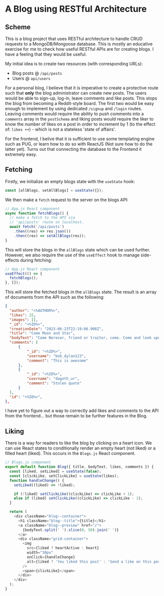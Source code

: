 # A Blog using RESTful Architecture

## Scheme

This is a blog project that uses RESTful architecture to handle CRUD requests to a MongoDB/Mongoose database. This is mostly an educative exercise for me to check how useful RESTful APIs are for creating blogs. I have a feeling that they would be useful.

My initial idea is to create two resources (with corresponding URLs):

- Blog posts @ `/api/posts`
- Users @ `api/users`

For a personal blog, I believe that it is imperative to create a protective route such that **only** the blog administrator can create new posts. The users would be able to sign-up, log-in, leave comments and like posts. This stops the blog from becoming a Reddit-style board. The first two would be easy enough to implement by using dedicated `/signup` and `/login` routes. Leaving comments would require the ability to push comments into a `comments` array in the `postSchema` and liking posts would require the liker to know the number of likes on a post in order to increment by 1 (to the effect of: `likes ++`) - which is not a stateless 'state of affairs'.

For the frontend, I belive that it is sufficient to use some templating engine such as PUG, or learn how to do so with ReactJS (Not sure how to do the latter yet). Turns out that connecting the database to the Frontend it extremely easy.

## Fetching

Firstly, we initialize an empty blogs state with the `useState` hook:

```js
const [allBlogs, setAllBlogs] = useState({});
```

We then make a `fetch` request to the server on the blogs API:

```js
// App.js React component
async function fetchBlogs() {
  // make a fetch to the API via
  // 'api/posts' route on localhost.
  await fetch('/api/posts')
    .then((res) => res.json())
    .then((res) => setAllBlogs(res));
}
```

This will store the blogs in the `allBlogs` state which can be used further. However, we also require the use of the `useEffect` hook to manage side-effects during fetching:

```js
// App.js React component
useEffect(() => {
  fetchBlogs();
}, []);
```

This will store the fetched blogs in the `allBlogs` state. The result is an array of documents from the API such as the following:

```json
{
  "author": "<%AUTHOR%>",
  "likes": 25,
  "images": [],
  "_id": "<%ID%>",
  "creationDate": "2023-06-23T22:19:06.908Z",
  "title": "Come Moon and Star",
  "bodyText": "Come Nerevar, friend or traitor, come. Come and look upon the Heart and Akulakahn, and bring Wraithguard, I have need of it. Come to the Heart chamber, I wait for you there, where we last met, countless ages ago. Come to me through fire and war, I welcome you! Welcome Moon-and-Star, I have prepared a place for you! Come, bring Wraithguard to the Heart chamber, together, let us free the cursed false gods! Welcome Nerevar, together we shall speak for the law and the land and drive the mongrel dogs of the Empire from Morrowind!",
  "comments": [
      {
          "_id": "<%ID%>",
          "username": "bob_dylan123",
          "comment": "This is awesome"
      },
      {
          "_id": "<%ID%>",
          "username": "dagoth_ur",
          "comment": "Stolen quote"
      }
  ],
  "id": "<%ID%>",
},
```

I have yet to figure out a way to correctly add likes and comments to the API from the frontend... but those remain to be further features in the Blog.

## Liking

There is a way for readers to like the blog by clicking on a heart icon. We can use React states to conditionally render an empty heart (not liked) or a filled heart (liked). This occurs in the `Blogs.js` React component.

```js
// Blogs.js component
export default function Blog({ title, bodyText, likes, comments }) {
  const [liked, setLiked] = useState(false);
  const [clickLike, setClickLike] = useState(likes);
  function handleChange() {
    setLiked((liked) => !liked);

    if (!liked) setClickLike((clickLike) => clickLike + 1);
    else if (liked) setClickLike((clickLike) => clickLike - 1);
  }

  return (
    <div className="blog--container">
      <h1 className="blog--title">{title}</h1>
      <a className="blog--preview" href="/">
        {bodyText.split(' ').slice(0, 50).join(' ')}
      </a>
      <div className="grid-container">
        <img
          src={liked ? heartActive : heart}
          width="30px"
          onClick={handleChange}
          alt={liked ? 'You liked this post' : 'Send a like on this post'}
        />
        <span>{clickLike}</span>
      </div>
    </div>
  );
}
```
